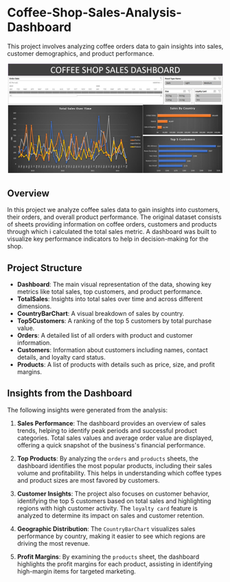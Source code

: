 # Coffee-Shop-Sales-Analysis-Dashboard
This project involves analyzing coffee orders data to gain insights into sales, customer demographics, and product performance. 

![Coffee Orders Analysis Dashboard](Dashboard_image.JPG)

## Overview
In this project we analyze coffee sales data to gain insights into customers, their orders, and overall product performance. The original dataset consists of sheets providing information on coffee orders, customers and products through which i calculated the total sales metric. A dashboard was built to visualize key performance indicators to help in decision-making for the shop.

## Project Structure

- **Dashboard**: The main visual representation of the data, showing key metrics like total sales, top customers, and product performance.
- **TotalSales**: Insights into total sales over time and across different dimensions.
- **CountryBarChart**: A visual breakdown of sales by country.
- **Top5Customers**: A ranking of the top 5 customers by total purchase value.
- **Orders**: A detailed list of all orders with product and customer information.
- **Customers**: Information about customers including names, contact details, and loyalty card status.
- **Products**: A list of products with details such as price, size, and profit margins.

## Insights from the Dashboard

The following insights were generated from the analysis:

1. **Sales Performance**: The dashboard provides an overview of sales trends, helping to identify peak periods and successful product categories. Total sales values and average order value are displayed, offering a quick snapshot of the business's financial performance.
   
2. **Top Products**: By analyzing the `orders` and `products` sheets, the dashboard identifies the most popular products, including their sales volume and profitability. This helps in understanding which coffee types and product sizes are most favored by customers.

3. **Customer Insights**: The project also focuses on customer behavior, identifying the top 5 customers based on total sales and highlighting regions with high customer activity. The `loyalty card` feature is analyzed to determine its impact on sales and customer retention.

4. **Geographic Distribution**: The `CountryBarChart` visualizes sales performance by country, making it easier to see which regions are driving the most revenue.

5. **Profit Margins**: By examining the `products` sheet, the dashboard highlights the profit margins for each product, assisting in identifying high-margin items for targeted marketing.


